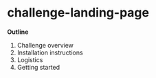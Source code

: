 # challenge-landing-page

__Outline__
1. Challenge overview 
1. Installation instructions
2. Logistics
2. Getting started 
